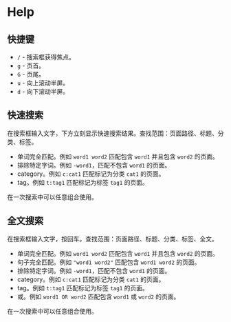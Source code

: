 # Help

## 快捷键

* `/` - 搜索框获得焦点。
* `g` - 页首。
* `G` - 页尾。
* `u` - 向上滚动半屏。
* `d` - 向下滚动半屏。

## 快速搜索

在搜索框输入文字，下方立刻显示快速搜索结果。查找范围：页面路径、标题、分类、标签。

* 单词完全匹配。例如 `word1 word2` 匹配包含 `word1` 并且包含 `word2` 的页面。
* 排除特定字词。例如 `-word1`，匹配不包含 `word1` 的页面。
* category。例如 `c:cat1` 匹配标记为分类 `cat1` 的页面。
* tag。例如 `t:tag1` 匹配标记为标签 `tag1` 的页面。

在一次搜索中可以任意组合使用。

## 全文搜索

在搜索框输入文字，按回车。查找范围：页面路径、标题、分类、标签、全文。

* 单词完全匹配。例如 `word1 word2` 匹配包含 `word1` 并且包含 `word2` 的页面。
* 句子完全匹配。例如 `"word1 word2"` 匹配包含 `word1 word2` 的页面。
* 排除特定字词。例如 `-word1`，匹配不包含 `word1` 的页面。
* category。例如 `c:cat1` 匹配标记为分类 `cat1` 的页面。
* tag。例如 `t:tag1` 匹配标记为标签 `tag1` 的页面。
* 或。例如 `word1 OR word2` 匹配包含 `word1` 或 `word2` 的页面。

在一次搜索中可以任意组合使用。


